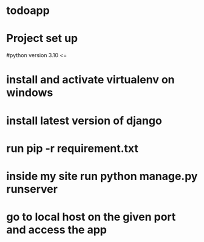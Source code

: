 # todoapp
# Project set up
#python version 3.10 <=
# install and activate virtualenv on windows
# install latest version of django
# run pip -r requirement.txt
# inside my site run python manage.py runserver
# go to local host on the given port and access the app
